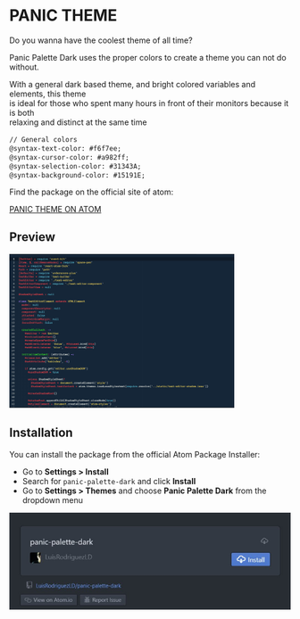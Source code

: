 # PANIC THEME

Do you wanna have the coolest theme of all time?

Panic Palette Dark uses the proper colors to create a theme you can not do without.

With a general dark based theme, and bright colored variables and elements, this theme  
is ideal for those who spent many hours in front of their monitors because it is both  
relaxing and distinct at the same time

```
// General colors
@syntax-text-color: #f6f7ee;
@syntax-cursor-color: #a982ff;
@syntax-selection-color: #31343A;
@syntax-background-color: #15191E;
```

Find the package on the official site of atom:

[PANIC THEME ON ATOM](https://atom.io/packages/panic-palette-dark)

## Preview

<img src="screenshot.png" style="width:80%;">

## Installation 

You can install the package from the official Atom Package Installer:  

- Go to **Settings > Install**  
- Search for `panic-palette-dark` and click **Install**  
- Go to **Settings > Themes** and choose **Panic Palette Dark** from the dropdown menu  


<img src="screenshot_2.jpg">



